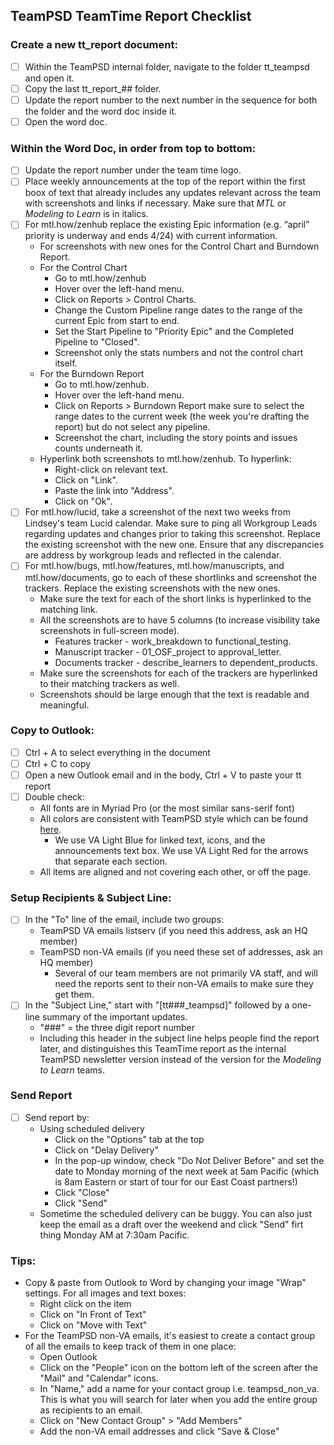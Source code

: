 ## TeamPSD TeamTime Report Checklist


### Create a new tt_report document:
 - [ ] Within the TeamPSD internal folder, navigate to the folder tt_teampsd and open it.
 - [ ] Copy the last tt_report_## folder.
 - [ ] Update the report number to the next number in the sequence for both the folder and the word doc inside it.
 - [ ] Open the word doc.
 
 ### Within the Word Doc, in order from top to bottom:
 - [ ] Update the report number under the team time logo.
 - [ ] Place weekly announcements at the top  of the report within the first boox of text that already includes any updates relevant across the team with screenshots and links if necessary. Make sure that _MTL_ or _Modeling to Learn_ is in italics.
 - [ ] For mtl.how/zenhub replace the existing Epic information (e.g. “april” priority is underway and ends 4/24) with current information. 
   - For screenshots with new ones for the Control Chart and Burndown Report.
   - For the Control Chart
     - Go to mtl.how/zenhub
     - Hover over the left-hand menu.
     - Click on Reports > Control Charts.
     - Change the Custom Pipeline range dates to the range of the current Epic from start to end.
     - Set the Start Pipeline to "Priority Epic" and the Completed Pipeline to "Closed".
     - Screenshot only the stats numbers and not the control chart itself.
   - For the Burndown Report
     - Go to mtl.how/zenhub.
     - Hover over the left-hand menu.
     - Click on Reports > Burndown Report make sure to select the range dates to the current week (the week you're drafting 
       the report) but do not select any pipeline.
     - Screenshot the chart, including the story points and issues counts underneath it.
   - Hyperlink both screenshots to mtl.how/zenhub. To hyperlink:
     - Right-click on relevant text.
     - Click on "Link".
     - Paste the link into "Address".
     - Click on "Ok".
 - [ ] For mtl.how/lucid, take a screenshot of the next two weeks from Lindsey's team Lucid calendar. Make sure to ping all Workgroup Leads regarding updates and changes prior to taking this screenshot. Replace the existing screenshot with the new one. Ensure that any discrepancies are address by workgroup leads and reflected in the calendar.
 - [ ] For mtl.how/bugs, mtl.how/features, mtl.how/manuscripts, and mtl.how/documents, go to each of these shortlinks and screenshot the trackers. Replace the existing screenshots with the new ones. 
   - Make sure the text for each of the short links is hyperlinked to the matching link. 
   - All the screenshots are to have 5 columns (to increase visibility take screenshots in full-screen mode). 
       - Features tracker - work_breakdown to functional_testing.
       - Manuscript tracker - 01_OSF_project to approval_letter.
       - Documents tracker - describe_learners to dependent_products.
   - Make sure the screenshots for each of the trackers are hyperlinked to their matching trackers as well.
   - Screenshots should be large enough that the text is readable and meaningful.
 
### Copy to Outlook:
- [ ] Ctrl + A to select everything in the document
- [ ] Ctrl + C to copy
- [ ] Open a new Outlook email and in the body, Ctrl + V to paste your tt report
- [ ] Double check:
  - All fonts are in Myriad Pro (or the most similar sans-serif font)
  - All colors are consistent with TeamPSD style which can be found [here](https://github.com/lzim/teampsd/blob/teampsd_style/colors.md). 
    - We use VA Light Blue for linked text, icons, and the announcements text box. We use VA Light Red for the arrows that separate each section.
  - All items are aligned and not covering each other, or off the page.
  
### Setup Recipients & Subject Line:
- [ ] In the "To" line of the email, include two groups:
  - TeamPSD VA emails listserv (if you need this address, ask an HQ member)
  - TeamPSD non-VA emails (if you need these set of addresses, ask an HQ member)
    - Several of our team members are not primarily VA staff, and will need the reports sent to their non-VA emails to make sure they get them.
- [ ] In the "Subject Line," start with "[tt###_teampsd]" followed by a one-line summary of the important updates.
  - "###" = the three digit report number
  - Including this header in the subject line helps people find the report later, and distinguishes this TeamTime report as the internal TeamPSD newsletter version instead of the version for the _Modeling to Learn_ teams.
  
### Send Report
- [ ] Send report by:
  - Using scheduled delivery
    - Click on the "Options" tab at the top
    - Click on "Delay Delivery"
    - In the pop-up window, check "Do Not Deliver Before" and set the date to Monday morning of the next week at 5am Pacific (which is 8am Eastern or start of tour for our East Coast partners!)
    - Click "Close"
    - Click "Send"
  - Sometime the scheduled delivery can be buggy. You can also just keep the email as a draft over the weekend and click "Send" firt thing Monday AM at 7:30am Pacific.

### Tips:
- Copy & paste from Outlook to Word by changing your image "Wrap" settings. For all images and text boxes:
  - Right click on the item
  - Click on "In Front of Text"
  - Click on "Move with Text"
- For the TeamPSD non-VA emails, it's easiest to create a  contact group of all the emails to keep track of them in one place:
  - Open Outlook
  - Click on the "People" icon on the bottom left of the screen after the "Mail" and "Calendar" icons.
  - In "Name," add a name for your contact group i.e. teampsd_non_va. This is what you will search for later when you add the entire group as recipients to an email.
  - Click on "New Contact Group" > "Add Members"
  - Add the non-VA email addresses and click "Save & Close"
  
